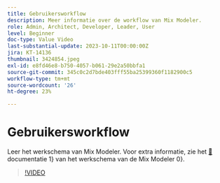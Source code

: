 ```yaml
---
title: Gebruikersworkflow
description: Meer informatie over de workflow van Mix Modeler.
role: Admin, Architect, Developer, Leader, User
level: Beginner
doc-type: Value Video
last-substantial-update: 2023-10-11T00:00:00Z
jira: KT-14136
thumbnail: 3424854.jpeg
exl-id: e8fd46e8-b750-4057-b061-29e2a50bbfa1
source-git-commit: 345c0c2d7bde403fff55ba25399360f1182900c5
workflow-type: tm+mt
source-wordcount: '26'
ht-degree: 23%

---
```


# Gebruikersworkflow

Leer het werkschema van Mix Modeler. Voor extra informatie, zie het [&#128279;](https://experienceleague.adobe.com/nl/docs/mix-modeler/using/get-started/workflow) documentatie 1&rbrace; van het werkschema van de Mix Modeler 0&rbrace;.

>[!VIDEO](https://video.tv.adobe.com/v/3424854?learn=on&enablevpops)